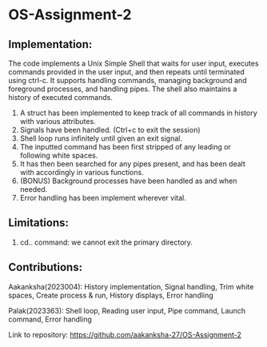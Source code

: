 # OS-Assignment-2

Implementation: 
--------------

The code implements a Unix Simple Shell that waits for user input, executes commands provided in the user input, and then repeats until terminated using ctrl-c. It supports handling commands, managing background and foreground processes, and handling pipes. The shell also maintains a history of executed commands. 

1. A struct has been implemented to keep track of all commands in history with various attributes.
2. Signals have been handled. (Ctrl+c to exit the session)
3. Shell loop runs infinitely until given an exit signal.
4. The inputted command has been first stripped of any leading or following white spaces.
5. It has then been searched for any pipes present, and has been dealt with accordingly in various functions.
6. (BONUS) Background processes have been handled as and when needed.
7. Error handling has been implement wherever vital.

Limitations:
------------
1. cd.. command: we cannot exit the primary directory. 

Contributions:
------------
Aakanksha(2023004): History implementation, Signal handling, Trim white spaces, Create process & run, History displays, Error handling

Palak(2023363): Shell loop, Reading user input, Pipe command, Launch command, Error handling


Link to repository: https://github.com/aakanksha-27/OS-Assignment-2
